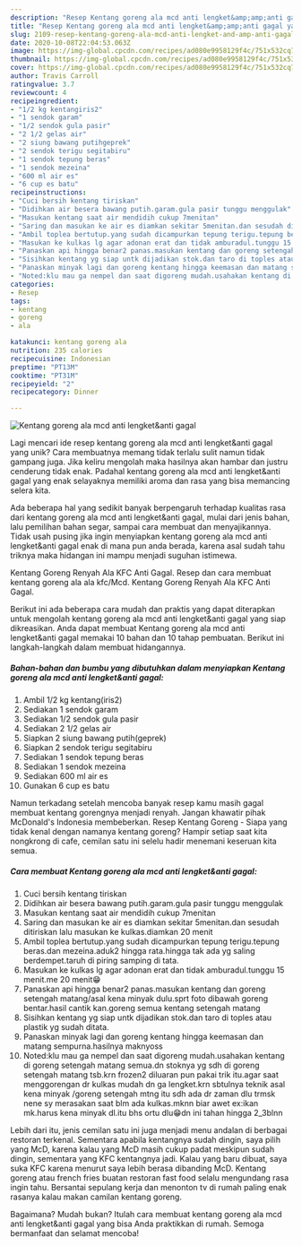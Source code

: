 ```yaml
---
description: "Resep Kentang goreng ala mcd anti lengket&amp;amp;anti gagal yang Lezat Sekali"
title: "Resep Kentang goreng ala mcd anti lengket&amp;amp;anti gagal yang Lezat Sekali"
slug: 2109-resep-kentang-goreng-ala-mcd-anti-lengket-and-amp-anti-gagal-yang-lezat-sekali
date: 2020-10-08T22:04:53.063Z
image: https://img-global.cpcdn.com/recipes/ad080e9958129f4c/751x532cq70/kentang-goreng-ala-mcd-anti-lengketanti-gagal-foto-resep-utama.jpg
thumbnail: https://img-global.cpcdn.com/recipes/ad080e9958129f4c/751x532cq70/kentang-goreng-ala-mcd-anti-lengketanti-gagal-foto-resep-utama.jpg
cover: https://img-global.cpcdn.com/recipes/ad080e9958129f4c/751x532cq70/kentang-goreng-ala-mcd-anti-lengketanti-gagal-foto-resep-utama.jpg
author: Travis Carroll
ratingvalue: 3.7
reviewcount: 4
recipeingredient:
- "1/2 kg kentangiris2"
- "1 sendok garam"
- "1/2 sendok gula pasir"
- "2 1/2 gelas air"
- "2 siung bawang putihgeprek"
- "2 sendok terigu segitabiru"
- "1 sendok tepung beras"
- "1 sendok mezeina"
- "600 ml air es"
- "6 cup es batu"
recipeinstructions:
- "Cuci bersih kentang tiriskan"
- "Didihkan air besera bawang putih.garam.gula pasir tunggu menggulak"
- "Masukan kentang saat air mendidih cukup 7menitan"
- "Saring dan masukan ke air es diamkan sekitar 5menitan.dan sesudah ditiriskan lalu masukan ke kulkas.diamkan 20 menit"
- "Ambil toplea bertutup.yang sudah dicampurkan tepung terigu.tepung beras.dan mezeina.aduk2 hingga rata.hingga tak ada yg saling berdempet.taruh di piring samping di tata."
- "Masukan ke kulkas lg agar adonan erat dan tidak amburadul.tunggu 15 menit.me 20 menit😁"
- "Panaskan api hingga benar2 panas.masukan kentang dan goreng setengah matang/asal kena minyak dulu.sprt foto dibawah goreng bentar.hasil cantik kan.goreng semua kentang setengah matang"
- "Sisihkan kentang yg siap untk dijadikan stok.dan taro di toples atau plastik yg sudah ditata."
- "Panaskan minyak lagi dan goreng kentang hingga keemasan dan matang sempurna.hasilnya maknyoss"
- "Noted:klu mau ga nempel dan saat digoreng mudah.usahakan kentang di goreng setengah matang semua.dn stoknya yg sdh di goreng setengah matang tsb.krn frozen2 diluaran pun pakai trik itu.agar saat menggorengan dr kulkas mudah dn ga lengket.krn sbtulnya teknik asal kena minyak /goreng setengah mtng itu sdh ada dr zaman dlu trmsk nene sy merasakan saat blm ada kulkas.mknn biar awet ex:ikan mk.harus kena minyak dl.itu bhs ortu dlu😁dn ini tahan hingga 2_3blnn"
categories:
- Resep
tags:
- kentang
- goreng
- ala

katakunci: kentang goreng ala 
nutrition: 235 calories
recipecuisine: Indonesian
preptime: "PT13M"
cooktime: "PT31M"
recipeyield: "2"
recipecategory: Dinner

---
```



![Kentang goreng ala mcd anti lengket&amp;anti gagal](https://img-global.cpcdn.com/recipes/ad080e9958129f4c/751x532cq70/kentang-goreng-ala-mcd-anti-lengketanti-gagal-foto-resep-utama.jpg)

Lagi mencari ide resep kentang goreng ala mcd anti lengket&amp;anti gagal yang unik? Cara membuatnya memang tidak terlalu sulit namun tidak gampang juga. Jika keliru mengolah maka hasilnya akan hambar dan justru cenderung tidak enak. Padahal kentang goreng ala mcd anti lengket&amp;anti gagal yang enak selayaknya memiliki aroma dan rasa yang bisa memancing selera kita.

Ada beberapa hal yang sedikit banyak berpengaruh terhadap kualitas rasa dari kentang goreng ala mcd anti lengket&amp;anti gagal, mulai dari jenis bahan, lalu pemilihan bahan segar, sampai cara membuat dan menyajikannya. Tidak usah pusing jika ingin menyiapkan kentang goreng ala mcd anti lengket&amp;anti gagal enak di mana pun anda berada, karena asal sudah tahu triknya maka hidangan ini mampu menjadi suguhan istimewa.

Kentang Goreng Renyah Ala KFC Anti Gagal. Resep dan cara membuat kentang goreng ala ala kfc/Mcd. Kentang Goreng Renyah Ala KFC Anti Gagal.


Berikut ini ada beberapa cara mudah dan praktis yang dapat diterapkan untuk mengolah kentang goreng ala mcd anti lengket&amp;anti gagal yang siap dikreasikan. Anda dapat membuat Kentang goreng ala mcd anti lengket&amp;anti gagal memakai 10 bahan dan 10 tahap pembuatan. Berikut ini langkah-langkah dalam membuat hidangannya.

<!--inarticleads1-->

##### Bahan-bahan dan bumbu yang dibutuhkan dalam menyiapkan Kentang goreng ala mcd anti lengket&amp;anti gagal:

1. Ambil 1/2 kg kentang(iris2)
1. Sediakan 1 sendok garam
1. Sediakan 1/2 sendok gula pasir
1. Sediakan 2 1/2 gelas air
1. Siapkan 2 siung bawang putih(geprek)
1. Siapkan 2 sendok terigu segitabiru
1. Sediakan 1 sendok tepung beras
1. Sediakan 1 sendok mezeina
1. Sediakan 600 ml air es
1. Gunakan 6 cup es batu


Namun terkadang setelah mencoba banyak resep kamu masih gagal membuat kentang gorengnya menjadi renyah. Jangan khawatir pihak McDonald&#39;s Indonesia membeberkan. Resep Kentang Goreng - Siapa yang tidak kenal dengan namanya kentang goreng? Hampir setiap saat kita nongkrong di cafe, cemilan satu ini selelu hadir menemani keseruan kita semua. 

<!--inarticleads2-->

##### Cara membuat Kentang goreng ala mcd anti lengket&amp;anti gagal:

1. Cuci bersih kentang tiriskan
1. Didihkan air besera bawang putih.garam.gula pasir tunggu menggulak
1. Masukan kentang saat air mendidih cukup 7menitan
1. Saring dan masukan ke air es diamkan sekitar 5menitan.dan sesudah ditiriskan lalu masukan ke kulkas.diamkan 20 menit
1. Ambil toplea bertutup.yang sudah dicampurkan tepung terigu.tepung beras.dan mezeina.aduk2 hingga rata.hingga tak ada yg saling berdempet.taruh di piring samping di tata.
1. Masukan ke kulkas lg agar adonan erat dan tidak amburadul.tunggu 15 menit.me 20 menit😁
1. Panaskan api hingga benar2 panas.masukan kentang dan goreng setengah matang/asal kena minyak dulu.sprt foto dibawah goreng bentar.hasil cantik kan.goreng semua kentang setengah matang
1. Sisihkan kentang yg siap untk dijadikan stok.dan taro di toples atau plastik yg sudah ditata.
1. Panaskan minyak lagi dan goreng kentang hingga keemasan dan matang sempurna.hasilnya maknyoss
1. Noted:klu mau ga nempel dan saat digoreng mudah.usahakan kentang di goreng setengah matang semua.dn stoknya yg sdh di goreng setengah matang tsb.krn frozen2 diluaran pun pakai trik itu.agar saat menggorengan dr kulkas mudah dn ga lengket.krn sbtulnya teknik asal kena minyak /goreng setengah mtng itu sdh ada dr zaman dlu trmsk nene sy merasakan saat blm ada kulkas.mknn biar awet ex:ikan mk.harus kena minyak dl.itu bhs ortu dlu😁dn ini tahan hingga 2_3blnn


Lebih dari itu, jenis cemilan satu ini juga menjadi menu andalan di berbagai restoran terkenal. Sementara apabila kentangnya sudah dingin, saya pilih yang McD, karena kalau yang McD masih cukup padat meskipun sudah dingin, sementara yang KFC kentangnya jadi. Kalau yang baru dibuat, saya suka KFC karena menurut saya lebih berasa dibanding McD. Kentang goreng atau french fries buatan restoran fast food selalu mengundang rasa ingin tahu. Bersantai sepulang kerja dan menonton tv di rumah paling enak rasanya kalau makan camilan kentang goreng. 

Bagaimana? Mudah bukan? Itulah cara membuat kentang goreng ala mcd anti lengket&amp;anti gagal yang bisa Anda praktikkan di rumah. Semoga bermanfaat dan selamat mencoba!
